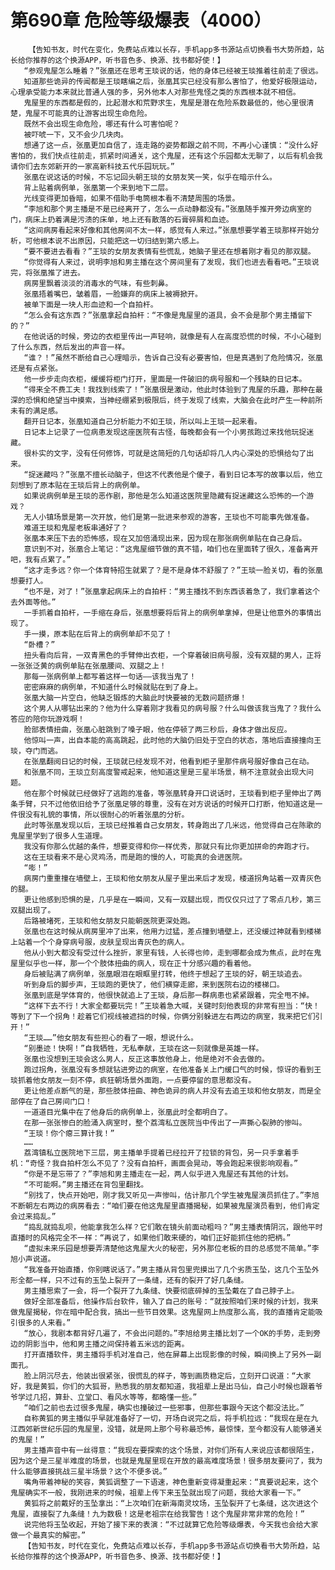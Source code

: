 # 第690章 危险等级爆表（4000）
        【告知书友，时代在变化，免费站点难以长存，手机app多书源站点切换看书大势所趋，站长给你推荐的这个换源APP，听书音色多、换源、找书都好使！】
       “参观鬼屋怎么睡着？”张凰还在思考王琰说的话，他的身体已经被王琰推着往前走了很远。
       知道那些诡异的传闻都是王琰瞎编之后，张凰其实已经没有那么害怕了，他爱好极限运动，心理承受能力本来就比普通人强的多，另外他本人对那些鬼怪之类的东西根本就不相信。
       鬼屋里的东西都是假的，比起潜水和荒野求生，鬼屋是潜在危险系数最低的，他心里很清楚，鬼屋不可能真的让游客出现生命危险。
       既然不会出现生命危险，哪还有什么可害怕呢？
       被吓唬一下，又不会少几块肉。
       想通了这一点，张凰更加自信了，连走路的姿势都跟之前不同，不再小心谨慎：“没什么好害怕的，我们快点往前走，抓紧时间通关，这个鬼屋，还有这个乐园都太无聊了，以后有机会我请你们去东郊新开的一家高新科技五代乐园玩玩。”
       张凰在说这话的时候，不忘记回头朝王琰的女朋友笑一笑，似乎在暗示什么。
       背上贴着病例单，张凰第一个来到地下二层。
       光线变得更加昏暗，如果不借助手电筒根本看不清楚周围的场景。
       “李旭和那个男主播是不是已经离开了，怎么一点动静都没有。”张凰随手推开旁边病室的门，病床上扔着满是污渍的床单，地上还有散落的石膏碎屑和血迹。
       “这间病房看起来好像和其他房间不太一样，感觉有人来过。”张凰想要学着王琰那样开始分析，可他根本说不出原因，只能把这一切归结到第六感上。
       “要不要进去看看？”王琰的女朋友表情有些慌乱，她脑子里还在想着刚才看见的那双腿。
       “你觉得有人来过，说明李旭和男主播在这个房间里有了发现，我们也进去看看吧。”王琰说完，将张凰推了进去。
       病房里飘着淡淡的消毒水的气味，有些刺鼻。
       张凰捂着嘴巴，皱着眉，一脸嫌弃的病床上被褥掀开。
       被单下面是一块人形血迹和一个自拍杆。
       “怎么会有这东西？”张凰拿起自拍杆：“不像是鬼屋里的道具，会不会是那个男主播留下的？”
       在他说话的时候，旁边的衣柜里传出一声轻响，就像是有人在高度恐慌的时候，不小心碰到了什么东西，然后发出的声音一样。
       “谁？！”虽然不断给自己心理暗示，告诉自己没有必要害怕，但是真遇到了危险情况，张凰还是有点紧张。
       他一步步走向衣柜，缓缓将柜门打开，里面是一件破旧的病号服和一个残缺的日记本。
       “得来全不费工夫！我找到线索了！”张凰很是激动，他此时体验到了鬼屋的乐趣，那种在最深的恐惧和绝望当中摸索，当神经绷紧到极限后，终于发现了线索，大脑会在此时产生一种前所未有的满足感。
       翻开日记本，张凰知道自己分析能力不如王琰，所以叫上王琰一起来看。
       日记本上记录了一位病患发现这座医院有古怪，每晚都会有一个小男孩跑过来找他玩捉迷藏。
       很朴实的文字，没有任何修饰，可就是这简短的几句话却将几人内心深处的恐惧给勾了出来。
       “捉迷藏吗？”张凰不擅长动脑子，但这不代表他是个傻子，看到日记本写的故事以后，他立刻想到了原本贴在王琰后背上的病例单。
       如果说病例单是王琰的恶作剧，那他是怎么知道这医院里隐藏有捉迷藏这么恐怖的一个游戏？
       无人小镇场景是第一次开放，他们是第一批进来参观的游客，王琰也不可能事先做准备。
       难道王琰和鬼屋老板串通好了？
       张凰本来压下去的恐怖感，现在又加倍涌现出来，因为现在那张病例单贴在自己身后。
       意识到不对，张凰合上笔记：“这鬼屋细节做的真不错，咱们也在里面转了很久，准备离开吧，我有点累了。”
       “这才走多远？你一个体育特招生就累了？是不是身体不舒服了？”王琰一脸关切，看的张凰想要打人。
       “也不是，对了！”张凰拿起病床上的自拍杆：“男主播找不到东西该着急了，我们拿着这个去外面等他。”
       一手抓着自拍杆，一手缩在身后，张凰想要将后背上的病例单拿掉，但是让他意外的事情出现了。
       手一摸，原本贴在后背上的病例单却不见了！
       “卧槽？”
       扭头看向后背，一双青黑色的手臂伸出衣柜，一个穿着破旧病号服，没有双腿的男人，正将一张张泛黄的病例单贴在张凰腰间、双腿之上！
       那每一张病例单上都写着这样一句话——该我当鬼了！
       密密麻麻的病例单，不知道什么时候就贴在到了身上。
       张凰大脑一片空白，他缺乏锻炼的大脑此时快要被的无数问题挤爆！
       这个男人从哪钻出来的？他为什么穿着刚才我看见的病号服？什么叫做该我当鬼了？我什么答应的陪你玩游戏啊！
       脸部表情扭曲，张凰心脏跳到了嗓子眼，他在停顿了两三秒后，身体才做出反应。
       他惊叫一声，出自本能的高高跳起，此时他的大脑仍旧处于空白的状态，落地后直接撞向王琰，夺门而逃。
       在张凰翻阅日记的时候，王琰就已经发现不对，他看到柜子里那件病号服好像自己在动。
       和张凰不同，王琰立刻高度警戒起来，他知道这里是三星半场景，稍不注意就会出现大问题。
       他在那个时候就已经做好了逃跑的准备，等张凰转身开口说话时，王琰看到柜子里伸出了两条手臂，只不过他依旧给予了张凰足够的尊重，没有在对方说话的时候开口打断，他知道这是一件很没有礼貌的事情，所以很耐心的听着张凰的分析。
       此时等张凰发现以后，王琰已经推着自己女朋友，转身跑出了几米远，他觉得自己在陈歌的鬼屋里学到了很多人生道理。
       我没有你那么优越的条件，想要变得和你一样优秀，那就只有比你更加拼命的奔跑才行。
       这在王琰看来不是心灵鸡汤，而是跑的慢的人，可能真的会进医院。
       “嘭！”
       病房门重重撞在墙壁上，王琰和他女朋友从屋子里出来后才发现，楼道拐角站着一双青灰色的腿。
       更让他感到恐惧的是，几乎是在一瞬间，又有一双腿出现，而仅仅只过了了零点几秒，第三双腿出现了。
       后路被堵死，王琰和他女朋友只能朝医院更深处跑。
       张凰也在这时候从病房里冲了出来，他用力过猛，差点撞到墙壁上，还没缓过神就看到楼梯上站着一个个身穿病号服，皮肤呈现出青灰色的病人。
       他从小到大都没有受过什么挫折，家里有钱，人长得也帅，走到哪都会成为焦点，此时在鬼屋里似乎也一样，那一个个肢体扭曲的病人，现在正十分感兴趣的看着他。
       身后被贴满了病例单，张凰眼泪在眼眶里打转，他终于想起了王琰的好，朝王琰追去。
       听到身后的脚步声，王琰跑的更快了，他们横穿走廊，来到医院右边的楼梯口。
       张凰到底是学体育的，他很快就追上了王琰，身后那一群病患也紧紧跟着，完全甩不掉。
       “这样下去不行！大家全都要玩完！”王琰着急大喊，关键时刻他表现的非常有担当：“快！等到了下一个拐角！趁着它们视线被遮挡的时候，你俩分别躲进左右两边的病室，我来把它们引开！”
       “王琰……”他女朋友有些担心的看了一眼，想说什么。
       “别墨迹！快啊！”自我牺牲，无私奉献，王琰在这一刻就像是英雄一样。
       张凰也没想到王琰会这么男人，反正这事放他身上，他是绝对不会去做的。
       跑过拐角，张凰没有多想就钻进旁边的病室，在他准备关上门缓口气的时候，惊讶的看到王琰抓着他女朋友一刻不停，疯狂朝场景外面跑，一点要停留的意思都没有。
       更让他差点断气的是，那些肢体扭曲、神色诡异的病人并没有去追王琰和他女朋友，而是全部停在了自己房间门口！
       一道道目光集中在了他身后的病例单上，张凰此时全都明白了。
       在那一张张惨白的脸涌入病室时，整个荔湾私立医院当中传出了一声撕心裂肺的惨叫。
       “王琰！你个瘪三算计我！”
       ……
       荔湾镇私立医院地下三层，男主播单手提着已经拉开了拉锁的背包，另一只手拿着手机：“奇怪？我自拍杆怎么不见了？没有自拍杆，画面会晃动，等会跑起来很影响观看。”
       “你是不是忘带了？”李旭和男主播走在一起，两人似乎进入鬼屋还有其他的计划。
       “不可能啊。”男主播还在背包里翻找。
       “别找了，快点开始吧，刚才我又听见一声惨叫，估计那几个学生被鬼屋演员抓住了。”李旭不断朝左右两边的病房看去：“咱们要在他这鬼屋里直播揭秘，如果被鬼屋演员看到，他们肯定会过来捣乱。”
       “捣乱就捣乱呗，他能拿我怎么样？它们敢在镜头前面动粗吗？”男主播表情阴沉，跟他平时直播时的风格完全不一样：“再说了，如果他们敢来硬的，咱们正好能抓住他的把柄。”
       “虚拟未来乐园是想要弄清楚他这鬼屋大火的秘密，另外那位老板的目的总感觉不简单。”李旭小声说道。
       “我准备开始直播，你别瞎说话了。”男主播从背包里兜摸出了几个劣质玉坠，这几个玉坠外形全都一样，只不过有的玉坠上裂开了一条缝，还有的裂开了好几条缝。
       男主播思索了一会，将一个裂开了九条缝、快要彻底碎掉的玉坠戴在了自己脖子上。
       做好全部准备后，他操作后台软件，输入了自己的账号：“就按照咱们来时候的计划，我来做鬼屋揭秘，你在暗中配合我，搞出一些节目效果。这鬼屋网上热度那么高，我的直播肯定能吸引很多的人来看。”
       “放心，我剧本都背好几遍了，不会出问题的。”李旭给男主播比划了一个OK的手势，走到旁边的阴影当中，他和男主播之间保持着五米远的距离。
       打开直播软件，男主播将手机对准自己，他在屏幕上出现影像的时候，瞬间换上了另外一副面孔。
       脸上阴沉尽去，他装出很紧张，很慌乱的样子，等到画质稳定后，立刻开口说道：“大家好，我是黄狐，你们的大狐哥，熟悉我的朋友都知道，我祖辈上是出马仙，自己小时候也跟着爷爷学过几招，算卦、立堂口、看风水等等，都略懂一些。”
       “咱们之前也去过很多鬼屋，确实也撞破过一些邪事，但那些事跟今天这个都没法比。”
       自称黄狐的男主播似乎早就准备好了一切，开场白说完之后，将手机拉远：“我现在是在九江西郊新世纪乐园的鬼屋里，没错，就是网上那个号称最恐怖，最惊悚，至今都没有人能够通关的鬼屋！”
       男主播声音中有一丝得意：“我现在要探索的这个场景，对你们所有人来说应该都很陌生，因为这个是三星半难度的场景，也就是鬼屋里现在开放的最高难度场景！很多朋友要问了，我为什么能够直接挑战三星半场景？这个不便多说。”
       嘴角带着神秘的笑容，黄狐调整了一下语速，神色重新变得凝重起来：“真要说起来，这个鬼屋确实不一般，我刚进来的时候，祖辈上传下来玉坠就出现了问题，我给大家看一下。”
       黄狐将之前戴好的玉坠拿出：“上次咱们在新海南灵坟场，玉坠裂开了七条缝，这次进这个鬼屋，直接裂了九条缝！九为数极！这是老祖宗在给我警告！这个鬼屋非常非常的危险！”
       说完他将玉坠收起，开始了接下来的表演：“不过就算它危险等级爆表，今天我也会给大家做一个最真实的解密。”
       【告知书友，时代在变化，免费站点难以长存，手机app多书源站点切换看书大势所趋，站长给你推荐的这个换源APP，听书音色多、换源、找书都好使！】